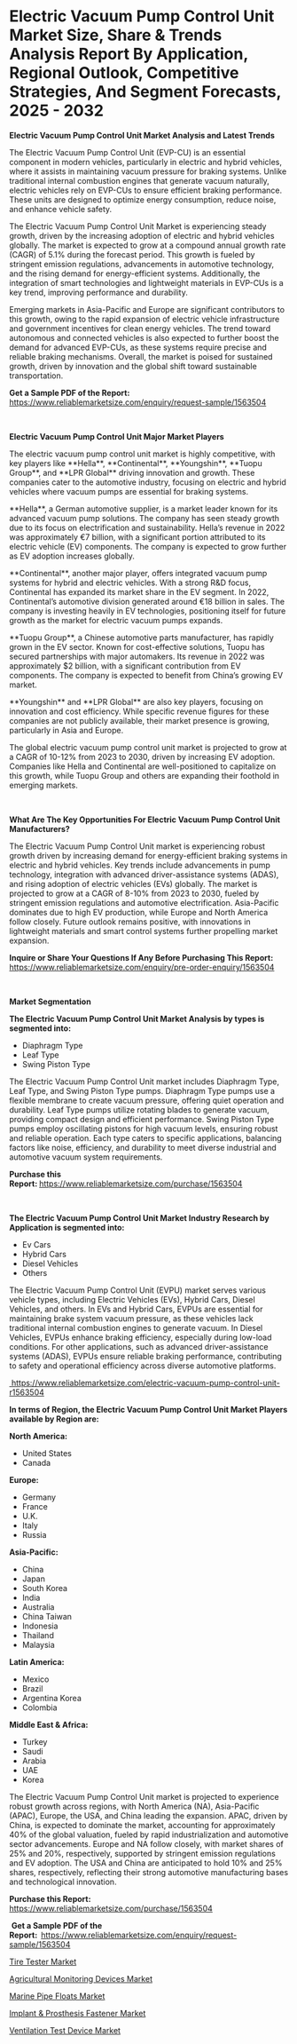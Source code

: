 <p><h1>Electric Vacuum Pump Control Unit Market Size, Share & Trends Analysis Report By Application, Regional Outlook, Competitive Strategies, And Segment Forecasts, 2025 - 2032</h1></p><p><strong>Electric Vacuum Pump Control Unit Market Analysis and Latest Trends</strong></p>
<p><p>The Electric Vacuum Pump Control Unit (EVP-CU) is an essential component in modern vehicles, particularly in electric and hybrid vehicles, where it assists in maintaining vacuum pressure for braking systems. Unlike traditional internal combustion engines that generate vacuum naturally, electric vehicles rely on EVP-CUs to ensure efficient braking performance. These units are designed to optimize energy consumption, reduce noise, and enhance vehicle safety.</p><p>The Electric Vacuum Pump Control Unit Market is experiencing steady growth, driven by the increasing adoption of electric and hybrid vehicles globally. The market is expected to grow at a compound annual growth rate (CAGR) of 5.1% during the forecast period. This growth is fueled by stringent emission regulations, advancements in automotive technology, and the rising demand for energy-efficient systems. Additionally, the integration of smart technologies and lightweight materials in EVP-CUs is a key trend, improving performance and durability.</p><p>Emerging markets in Asia-Pacific and Europe are significant contributors to this growth, owing to the rapid expansion of electric vehicle infrastructure and government incentives for clean energy vehicles. The trend toward autonomous and connected vehicles is also expected to further boost the demand for advanced EVP-CUs, as these systems require precise and reliable braking mechanisms. Overall, the market is poised for sustained growth, driven by innovation and the global shift toward sustainable transportation.</p></p>
<p><strong>Get a Sample PDF of the Report:&nbsp;</strong> <a href="https://www.reliablemarketsize.com/enquiry/request-sample/1563504?utm_campaign=1898&utm_medium=2&utm_source=Github&utm_content=ia&utm_term=23012025&utm_id=electric-vacuum-pump-control-unit">https://www.reliablemarketsize.com/enquiry/request-sample/1563504</a></p>
<p>&nbsp;</p>
<p><strong>Electric Vacuum Pump Control Unit Major Market Players</strong></p>
<p><p>The electric vacuum pump control unit market is highly competitive, with key players like **Hella**, **Continental**, **Youngshin**, **Tuopu Group**, and **LPR Global** driving innovation and growth. These companies cater to the automotive industry, focusing on electric and hybrid vehicles where vacuum pumps are essential for braking systems.</p><p>**Hella**, a German automotive supplier, is a market leader known for its advanced vacuum pump solutions. The company has seen steady growth due to its focus on electrification and sustainability. Hella’s revenue in 2022 was approximately €7 billion, with a significant portion attributed to its electric vehicle (EV) components. The company is expected to grow further as EV adoption increases globally.</p><p>**Continental**, another major player, offers integrated vacuum pump systems for hybrid and electric vehicles. With a strong R&D focus, Continental has expanded its market share in the EV segment. In 2022, Continental’s automotive division generated around €18 billion in sales. The company is investing heavily in EV technologies, positioning itself for future growth as the market for electric vacuum pumps expands.</p><p>**Tuopu Group**, a Chinese automotive parts manufacturer, has rapidly grown in the EV sector. Known for cost-effective solutions, Tuopu has secured partnerships with major automakers. Its revenue in 2022 was approximately $2 billion, with a significant contribution from EV components. The company is expected to benefit from China’s growing EV market.</p><p>**Youngshin** and **LPR Global** are also key players, focusing on innovation and cost efficiency. While specific revenue figures for these companies are not publicly available, their market presence is growing, particularly in Asia and Europe.</p><p>The global electric vacuum pump control unit market is projected to grow at a CAGR of 10-12% from 2023 to 2030, driven by increasing EV adoption. Companies like Hella and Continental are well-positioned to capitalize on this growth, while Tuopu Group and others are expanding their foothold in emerging markets.</p></p>
<p>&nbsp;</p>
<p><strong>What Are The Key Opportunities For Electric Vacuum Pump Control Unit Manufacturers?</strong></p>
<p><p>The Electric Vacuum Pump Control Unit market is experiencing robust growth driven by increasing demand for energy-efficient braking systems in electric and hybrid vehicles. Key trends include advancements in pump technology, integration with advanced driver-assistance systems (ADAS), and rising adoption of electric vehicles (EVs) globally. The market is projected to grow at a CAGR of 8-10% from 2023 to 2030, fueled by stringent emission regulations and automotive electrification. Asia-Pacific dominates due to high EV production, while Europe and North America follow closely. Future outlook remains positive, with innovations in lightweight materials and smart control systems further propelling market expansion.</p></p>
<p><strong>Inquire or Share Your Questions If Any Before Purchasing This Report:</strong> <a href="https://www.reliablemarketsize.com/enquiry/pre-order-enquiry/1563504?utm_campaign=1898&utm_medium=2&utm_source=Github&utm_content=ia&utm_term=23012025&utm_id=electric-vacuum-pump-control-unit">https://www.reliablemarketsize.com/enquiry/pre-order-enquiry/1563504</a></p>
<p>&nbsp;</p>
<p><strong>Market Segmentation</strong></p>
<p><strong>The Electric Vacuum Pump Control Unit Market Analysis by types is segmented into:</strong></p>
<p><ul><li>Diaphragm Type</li><li>Leaf Type</li><li>Swing Piston Type</li></ul></p>
<p><p>The Electric Vacuum Pump Control Unit market includes Diaphragm Type, Leaf Type, and Swing Piston Type pumps. Diaphragm Type pumps use a flexible membrane to create vacuum pressure, offering quiet operation and durability. Leaf Type pumps utilize rotating blades to generate vacuum, providing compact design and efficient performance. Swing Piston Type pumps employ oscillating pistons for high vacuum levels, ensuring robust and reliable operation. Each type caters to specific applications, balancing factors like noise, efficiency, and durability to meet diverse industrial and automotive vacuum system requirements.</p></p>
<p><strong>Purchase this Report:&nbsp;</strong><a href="https://www.reliablemarketsize.com/purchase/1563504?utm_campaign=1898&utm_medium=2&utm_source=Github&utm_content=ia&utm_term=23012025&utm_id=electric-vacuum-pump-control-unit">https://www.reliablemarketsize.com/purchase/1563504</a></p>
<p>&nbsp;</p>
<p><strong>The Electric Vacuum Pump Control Unit Market Industry Research by Application is segmented into:</strong></p>
<p><ul><li>Ev Cars</li><li>Hybrid Cars</li><li>Diesel Vehicles</li><li>Others</li></ul></p>
<p><p>The Electric Vacuum Pump Control Unit (EVPU) market serves various vehicle types, including Electric Vehicles (EVs), Hybrid Cars, Diesel Vehicles, and others. In EVs and Hybrid Cars, EVPUs are essential for maintaining brake system vacuum pressure, as these vehicles lack traditional internal combustion engines to generate vacuum. In Diesel Vehicles, EVPUs enhance braking efficiency, especially during low-load conditions. For other applications, such as advanced driver-assistance systems (ADAS), EVPUs ensure reliable braking performance, contributing to safety and operational efficiency across diverse automotive platforms.</p></p>
<p><a href="https://www.reliablemarketsize.com/electric-vacuum-pump-control-unit-r1563504?utm_campaign=1898&utm_medium=2&utm_source=Github&utm_content=ia&utm_term=23012025&utm_id=electric-vacuum-pump-control-unit">&nbsp;https://www.reliablemarketsize.com/electric-vacuum-pump-control-unit-r1563504</a></p>
<p><strong>In terms of Region, the Electric Vacuum Pump Control Unit Market Players available by Region are:</strong></p>
<p>
    <p> <strong> North America: </strong>
        <ul>
            <li>United States</li>
            <li>Canada</li>
        </ul>
        </p> 
    <p> <strong> Europe: </strong>
        <ul>
            <li>Germany</li>
            <li>France</li>
            <li>U.K.</li>
            <li>Italy</li>
            <li>Russia</li>
        </ul>
        </p> 
    <p> <strong> Asia-Pacific: </strong>
        <ul>
            <li>China</li>
            <li>Japan</li>
            <li>South Korea</li>
            <li>India</li>
            <li>Australia</li>
            <li>China Taiwan</li>
            <li>Indonesia</li>
            <li>Thailand</li>
            <li>Malaysia</li>
        </ul>
        </p> 
    <p> <strong> Latin America: </strong>
        <ul>
            <li>Mexico</li>
            <li>Brazil</li>
            <li>Argentina Korea</li>
            <li>Colombia</li>
        </ul>
        </p> 
    <p> <strong> Middle East & Africa: </strong>
        <ul>
            <li>Turkey</li>
            <li>Saudi</li>
            <li>Arabia</li>
            <li>UAE</li>
            <li>Korea</li>
        </ul>
    </p>
    </p>
<p><p>The Electric Vacuum Pump Control Unit market is projected to experience robust growth across regions, with North America (NA), Asia-Pacific (APAC), Europe, the USA, and China leading the expansion. APAC, driven by China, is expected to dominate the market, accounting for approximately 40% of the global valuation, fueled by rapid industrialization and automotive sector advancements. Europe and NA follow closely, with market shares of 25% and 20%, respectively, supported by stringent emission regulations and EV adoption. The USA and China are anticipated to hold 10% and 25% shares, respectively, reflecting their strong automotive manufacturing bases and technological innovation.</p></p>
<p><strong>Purchase this Report: </strong><a href="https://www.reliablemarketsize.com/purchase/1563504?utm_campaign=1898&utm_medium=2&utm_source=Github&utm_content=ia&utm_term=23012025&utm_id=electric-vacuum-pump-control-unit">https://www.reliablemarketsize.com/purchase/1563504</a></p>
<p>&nbsp;<strong>Get a Sample PDF of the Report:&nbsp;&nbsp;</strong><a href="https://www.reliablemarketsize.com/enquiry/request-sample/1563504?utm_campaign=1898&utm_medium=2&utm_source=Github&utm_content=ia&utm_term=23012025&utm_id=electric-vacuum-pump-control-unit">https://www.reliablemarketsize.com/enquiry/request-sample/1563504</a></p>
<p><strong></strong></p>
<p><p><a href="https://www.linkedin.com/pulse/forecasting-future-tire-tester-market-growth-141-cagr-4xqhc?utm_campaign=1898&utm_medium=2&utm_source=Github&utm_content=ia&utm_term=23012025&utm_id=electric-vacuum-pump-control-unit">Tire Tester Market</a></p><p><a href="https://www.linkedin.com/pulse/agricultural-monitoring-devices-market-study-offers-insightful-g85qc?utm_campaign=1898&utm_medium=2&utm_source=Github&utm_content=ia&utm_term=23012025&utm_id=electric-vacuum-pump-control-unit">Agricultural Monitoring Devices Market</a></p><p><a href="https://www.linkedin.com/pulse/latest-market-research-indicates-rapid-growth-marine-hgmmc?utm_campaign=1898&utm_medium=2&utm_source=Github&utm_content=ia&utm_term=23012025&utm_id=electric-vacuum-pump-control-unit">Marine Pipe Floats Market</a></p><p><a href="https://www.linkedin.com/pulse/implant-prosthesis-fastener-market-trend-expected-grow-n6lxf?utm_campaign=1898&utm_medium=2&utm_source=Github&utm_content=ia&utm_term=23012025&utm_id=electric-vacuum-pump-control-unit">Implant & Prosthesis Fastener Market</a></p><p><a href="https://www.linkedin.com/pulse/ventilation-test-device-research-study-market-outlook-regulatory-xmine?utm_campaign=1898&utm_medium=2&utm_source=Github&utm_content=ia&utm_term=23012025&utm_id=electric-vacuum-pump-control-unit">Ventilation Test Device Market</a></p></p>